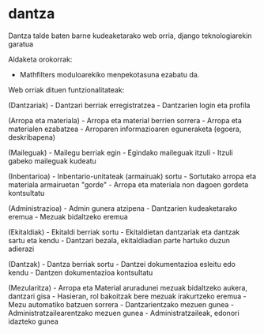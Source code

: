 # dantza
Dantza talde baten barne kudeaketarako web orria, django teknologiarekin garatua

Aldaketa orokorrak:

- Mathfilters moduloarekiko menpekotasuna ezabatu da.

Web orriak dituen funtzionalitateak:

   (Dantzariak)
    - Dantzari berriak erregistratzea
    - Dantzarien login eta profila
    
   (Arropa eta materiala)
    - Arropa eta material berrien sorrera
    - Arropa eta materialen ezabatzea
    - Arroparen informazioaren eguneraketa (egoera, deskribapena)
    
   (Maileguak)
    - Mailegu berriak egin
    - Egindako maileguak itzuli
    - Itzuli gabeko maileguak kudeatu
    
   (Inbentarioa)
    - Inbentario-unitateak (armairuak) sortu
    - Sortutako arropa eta materiala armairuetan "gorde"
    - Arropa eta materiala non dagoen gordeta kontsultatu
    
   (Administrazioa)
    - Admin gunera atzipena
    - Dantzarien kudeaketarako eremua
    - Mezuak bidaltzeko eremua

   (Ekitaldiak)
    - Ekitaldi berriak sortu
    - Ekitaldietan dantzariak eta dantzak sartu eta kendu
    - Dantzari bezala, ekitaldiadian parte hartuko duzun adierazi

   (Dantzak)
    - Dantza berriak sortu
    - Dantzei dokumentazioa esleitu edo kendu
    - Dantzen dokumentazioa kontsultatu

   (Mezularitza)
    - Arropa eta Material aruradunei mezuak bidaltzeko aukera, dantzari gisa
    - Hasieran, rol bakoitzak bere mezuak irakurtzeko eremua
    - Mezu automatiko batzuen sorrera
    - Dantzarientzako mezuen gunea
    - Administratzailearentzako mezuen gunea
    - Administratzaileak, edonori idazteko gunea
